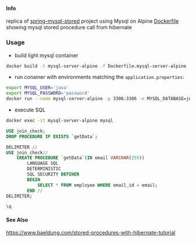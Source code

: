 #### Info 

replica of [spring-mysql-stored](https://github.com/Java-Gyan-Mantra/spring-mvc-stored-procedure-call) project using Mysql on Alpine [Dockerfile]()
showing mysql stored procedure call from hibernate
### Usage

* build light mysql container
```sh
docker build -t mysql-server-alpine -f Dockerfile.mysql-server-alpine .
```
* run conainer with environments matching the `application.properties`:
```sh
export MYSQL_USER='java'
export MYSQL_PASSWORD='password'
docker run --name mysql-server-alpine -p 3306:3306 -e MYSQL_DATABASE=join_check -e MYSQL_USER=$MYSQL_USER -e MYSQL_PASSWORD=${MYSQL_PASSWORD} -e MYSQL_ROOT_PASSWORD=password -d mysql-server-alpine
```
* execute SQL 

```sh
docker exec -it mysql-server-alpine mysql
```

```sql
USE join_check;
DROP PROCEDURE IF EXISTS `getData`;

DELIMITER //
USE join_check//
    CREATE PROCEDURE `getData`(IN email VARCHAR(255))
        LANGUAGE SQL
        DETERMINISTIC
        SQL SECURITY DEFINER
        BEGIN
            SELECT * FROM employee WHERE email_id = email;
        END //
DELIMITER;
```
```sql
\q
```
#### See Also

https://www.baeldung.com/stored-procedures-with-hibernate-tutorial

